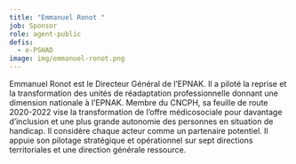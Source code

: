 ```yaml
---
title: "Emmanuel Ronot "
job: Sponsor
role: agent-public
defis:
  - e-PSHAD
image: img/emmanuel-ronot.png
---
```

Emmanuel Ronot est le Directeur Général de l’EPNAK. Il a piloté la reprise et la transformation des unités de réadaptation professionnelle donnant une dimension nationale à l’EPNAK. Membre du CNCPH, sa feuille de route 2020-2022 vise la transformation de l’offre médicosociale pour davantage d’inclusion et une plus grande autonomie des personnes en situation de handicap. Il considère chaque acteur comme un partenaire potentiel. Il appuie son pilotage stratégique et opérationnel sur sept directions territoriales et une direction générale ressource.
